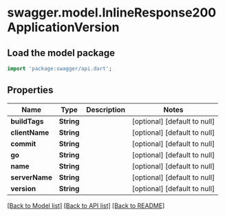 # swagger.model.InlineResponse200ApplicationVersion

## Load the model package
```dart
import 'package:swagger/api.dart';
```

## Properties
Name | Type | Description | Notes
------------ | ------------- | ------------- | -------------
**buildTags** | **String** |  | [optional] [default to null]
**clientName** | **String** |  | [optional] [default to null]
**commit** | **String** |  | [optional] [default to null]
**go** | **String** |  | [optional] [default to null]
**name** | **String** |  | [optional] [default to null]
**serverName** | **String** |  | [optional] [default to null]
**version** | **String** |  | [optional] [default to null]

[[Back to Model list]](../README.md#documentation-for-models) [[Back to API list]](../README.md#documentation-for-api-endpoints) [[Back to README]](../README.md)


